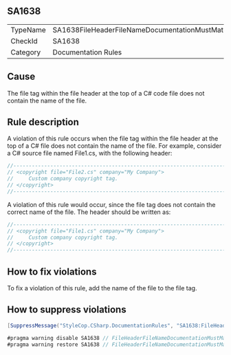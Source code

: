 ﻿## SA1638

<table>
<tr>
  <td>TypeName</td>
  <td>SA1638FileHeaderFileNameDocumentationMustMatchFileName</td>
</tr>
<tr>
  <td>CheckId</td>
  <td>SA1638</td>
</tr>
<tr>
  <td>Category</td>
  <td>Documentation Rules</td>
</tr>
</table>

## Cause

The file tag within the file header at the top of a C# code file does not contain the name of the file.

## Rule description

A violation of this rule occurs when the file tag within the file header at the top of a C# file does not contain the name of the file. For example, consider a C# source file named File1.cs, with the following header:

```csharp
//-----------------------------------------------------------------------
// <copyright file="File2.cs" company="My Company">
//     Custom company copyright tag.
// </copyright>
//-----------------------------------------------------------------------
```

A violation of this rule would occur, since the file tag does not contain the correct name of the file. The header should be written as:

```csharp
//-----------------------------------------------------------------------
// <copyright file="File1.cs" company="My Company">
//     Custom company copyright tag.
// </copyright>
//-----------------------------------------------------------------------
```

## How to fix violations

To fix a violation of this rule, add the name of the file to the file tag.

## How to suppress violations

```csharp
[SuppressMessage("StyleCop.CSharp.DocumentationRules", "SA1638:FileHeaderFileNameDocumentationMustMatchFileName", Justification = "Reviewed.")]
```

```csharp
#pragma warning disable SA1638 // FileHeaderFileNameDocumentationMustMatchFileName
#pragma warning restore SA1638 // FileHeaderFileNameDocumentationMustMatchFileName
```
